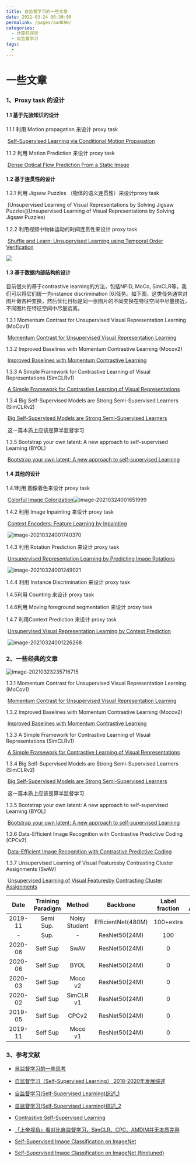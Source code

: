 ```yaml
---
title: 自监督学习的一些文章
date: 2021-03-24 00:30:00
permalink: /pages/aad696/
categories:
  - 计算机视觉
  - 自监督学习
tags:
  - 
---
```

# 一些文章

### 1、Proxy task 的设计

#### 1.1 基于先验知识的设计

1.1.1 利用 Motion propagation 来设计 proxy task

​	[Self-Supervised Learning via Conditional Motion Propagation](https://arxiv.org/abs/1903.11412)

1.1.2 利用 Motion Prediction 来设计 proxy task

​	[Dense Optical Flow Prediction From a Static Image](https://arxiv.org/abs/1505.00295)



#### 1.2 基于连贯性的设计

1.2.1 利用 Jigsaw Puzzles （物体的语义连贯性）来设计proxy task

​	[Unsupervised Learning of Visual Representations by Solving Jigsaw Puzzles](Unsupervised Learning of Visual Representations by Solving Jigsaw Puzzles)

1.2.2 利用视频中物体运动的时间连贯性来设计 proxy task

​	[Shuffle and Learn: Unsupervised Learning using Temporal Order Verification](https://arxiv.org/abs/1603.08561)

![](https://muyun-blog-pic.oss-cn-shanghai.aliyuncs.com/picgo/tLk2DsENYVvPOau.png)

#### 1.3 基于数据内部结构的设计

目前很火的基于contrastive learning的方法，包括NPID, MoCo, SimCLR等，我们可以将它们统一为instance discrimination [6]任务。如下图，这类任务通常对图片做各种变换，然后优化目标是同一张图片的不同变换在特征空间中尽量接近，不同图片在特征空间中尽量远离。

1.3.1 Momentum Contrast for Unsupervised Visual Representation Learning (MoCov1)

​	[Momentum Contrast for Unsupervised Visual Representation Learning](https://arxiv.org/abs/1911.05722)

1.3.2 Improved Baselines with Momentum Contrastive Learning (Mocov2)

​	[Improved Baselines with Momentum Contrastive Learning](https://arxiv.org/abs/2003.04297)

1.3.3 A Simple Framework for Contrastive Learning of Visual Representations (SimCLRv1)

​	[A Simple Framework for Contrastive Learning of Visual Representations](https://arxiv.org/abs/2002.05709 )

1.3.4 Big Self-Supervised Models are Strong Semi-Supervised Learners (SimCLRv2)

​	[Big Self-Supervised Models are Strong Semi-Supervised Learners](https://arxiv.org/abs/2006.10029)

​	这一篇本质上应该是算半监督学习

1.3.5 Bootstrap your own latent: A new approach to self-supervised Learning (BYOL)

​	[Bootstrap your own latent: A new approach to self-supervised Learning](https://arxiv.org/abs/2006.07733)

#### 1.4 其他的设计

1.4.1利用 图像着色来设计 proxy task

​	[Colorful Image Colorization](https://arxiv.org/abs/1603.08511)![image-20210324001651999](https://muyun-blog-pic.oss-cn-shanghai.aliyuncs.com/picgo/image-20210324001651999.png)

1.4.2 利用 Image Inpainting 来设计 proxy task

​	[Context Encoders: Feature Learning by Inpainting](https://arxiv.org/abs/1604.07379)

​	![image-20210324001740370](https://muyun-blog-pic.oss-cn-shanghai.aliyuncs.com/picgo/image-20210324001740370.png)

1.4.3 利用 Rotation Prediction 来设计 proxy task

​	[Unsupervised Representation Learning by Predicting Image Rotations](https://arxiv.org/abs/1803.07728)

​	![image-20210324001249021](https://muyun-blog-pic.oss-cn-shanghai.aliyuncs.com/picgo/image-20210324001249021.png)

1.4.4 利用 Instance Discrimination 来设计 proxy task

1.4.5利用 Counting 来设计 proxy task

1.4.6利用 Moving foreground segmentation 来设计 proxy task

1.4.7 利用Context Prediction 来设计 proxy task

​	 [Unsupervised Visual Representation Learning by Context Prediction](https://arxiv.org/abs/1505.05192)

​	![image-20210324001226268](https://muyun-blog-pic.oss-cn-shanghai.aliyuncs.com/picgo/image-20210324001226268.png)

### 2、一些经典的文章

![image-20210323235716715](https://muyun-blog-pic.oss-cn-shanghai.aliyuncs.com/picgo/image-20210323235716715.png)

1.3.1 Momentum Contrast for Unsupervised Visual Representation Learning (MoCov1)

​	[Momentum Contrast for Unsupervised Visual Representation Learning](https://arxiv.org/abs/1911.05722)

1.3.2 Improved Baselines with Momentum Contrastive Learning (Mocov2)

​	[Improved Baselines with Momentum Contrastive Learning](https://arxiv.org/abs/2003.04297)

1.3.3 A Simple Framework for Contrastive Learning of Visual Representations (SimCLRv1)

​	[A Simple Framework for Contrastive Learning of Visual Representations](https://arxiv.org/abs/2002.05709)

1.3.4 Big Self-Supervised Models are Strong Semi-Supervised Learners (SimCLRv2)

​	[Big Self-Supervised Models are Strong Semi-Supervised Learners](https://arxiv.org/abs/2006.10029)

​	这一篇本质上应该是算半监督学习

1.3.5 Bootstrap your own latent: A new approach to self-supervised Learning (BYOL)

​	[Bootstrap your own latent: A new approach to self-supervised Learning](https://arxiv.org/abs/2006.07733)

1.3.6 Data-Efficient Image Recognition with Contrastive Predictive Coding (CPCv2)

​	[Data-Efficient Image Recognition with Contrastive Predictive Coding](https://arxiv.org/abs/1905.09272)

1.3.7 Unsupervised Learning of Visual Featuresby Contrasting Cluster Assignments (SwAV)

​	[Unsupervised Learning of Visual Featuresby Contrasting Cluster Assignments](https://arxiv.org/abs/2006.09882)

|  Date   | Training Paradigm |    Method     |      Backbone      | Label fraction | Top-1 Accuracy |
| :-----: | :---------------: | :-----------: | :----------------: | :------------: | :------------: |
| 2019-11 |     Semi Sup.     | Noisy Student | EfficientNet(480M) |   100+extra    |     88.4-      |
|    -    |       Sup.        |       -       |   ResNet50(24M)    |      100       |       76.5       |
| 2020-06 | Self Sup | SwAV | ResNet50(24M) | 0 | 75.3 |
| 2020-06 |     Self Sup      |     BYOL      |   ResNet50(24M)    |       0        |      74.3      |
| 2020-03 |     Self Sup      |    Moco v2    |   ResNet50(24M)    |       0        |      71.1   |
| 2020-02 |     Self Sup      |   SimCLR v1   |   ResNet50(24M)    |       0        |      69.3      |
| 2019-05 |     Self Sup      |    CPCv2    |   ResNet50(24M)    |       0        | 63.8 |
| 2019-11 |     Self Sup      |    Moco v1    |   ResNet50(24M)    |       0        | 60.6 |

### 3、参考文献

- [自监督学习的一些思考](https://zhuanlan.zhihu.com/p/150224914)
- [自监督学习（Self-Supervised Learning） 2018-2020年发展综述](https://mp.weixin.qq.com/s/HfqH-b8x8SsE6zb8pcF3Og)
- [自监督学习(Self-Supervised Learning)综述_1](https://www.yuque.com/weijiawu/gx662d/tgrsmz)
- [自监督学习(Self-Supervised Learning)综述_2](https://www.yuque.com/weijiawu/gx662d/lbewm1)
- [Contrastive Self-Supervised Learning](https://ankeshanand.com/blog/2020/01/26/contrative-self-supervised-learning.html)
- [「上帝视角」看对比自监督学习，SimCLR、CPC、AMDIM并无本质差异](http://tech.sina.com.cn/csj/2020-09-09/doc-iivhuipp3366946.shtml)

- [Self-Supervised Image Classification on ImageNet](https://paperswithcode.com/sota/self-supervised-image-classification-on)
- [Self-Supervised Image Classification on ImageNet (finetuned)](https://paperswithcode.com/sota/self-supervised-image-classification-on-1)